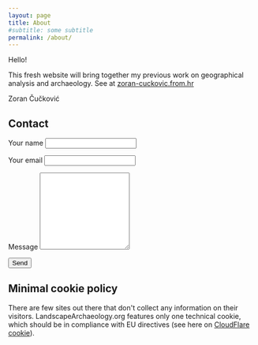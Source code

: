 ```yaml
---
layout: page
title: About
#subtitle: some subtitle
permalink: /about/
---
```

Hello!

This fresh website will bring together my previous work on geographical analysis and archaeology. See at [zoran-cuckovic.from.hr](http://zoran-cuckovic.from.hr)

Zoran Čučković


## Contact

<form action="https://formspree.io/cuckovic.zoran@gmail.com"
      method="POST">
	 Your name
    <input type="text" name="name">
	<p>
	Your email
    <input type="email" name="_replyto">
	<p>
	Message
	<textarea rows="10" name="body"></textarea>
	<p>
    <input type="submit" value="Send">
	</p>
</form> 


## Minimal cookie policy

There are few sites out there that don't collect any information on their visitors. LandscapeArchaeology.org features only one technical cookie, which should be in compliance with EU directives (see here on [CloudFlare cookie](https://community.cloudflare.com/t/disable-cfduid-cookie-for-eu-law-compliance/19323/3)).  


